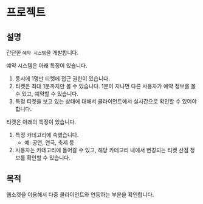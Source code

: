# 프로젝트

## 설명

간단한 `예약 시스템`을 개발합니다.

예약 시스템은 아래 특징이 있습니다.

1. 동시에 1명만 티켓에 접근 권한이 있습니다.
2. 티켓은 최대 1분까지만 볼 수 있습니다. 1분이 지나면 다른 사용자가 예약 정보를 볼 수 있고, 예약할 수 있습니다.
3. 특정 티켓을 보고 있는 상태에 대해서 클라이언트에서 실시간으로 확인할 수 있어야합니다.

티켓은 아래의 특징이 있습니다.

1. 특정 카테고리에 속했습니다.
    - 예: 공연, 연극, 축제 등
2. 사용자는 카테고리에 들어갈 수 있고, 해당 카테고리 내에서 변경되는 티켓 선점 정보를 확인할 수 있습니다.

## 목적

웹소켓을 이용해서 다중 클라이언트와 연동하는 부분을 확인합니다. 

